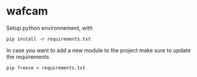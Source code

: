 # wafcam

Setup python environnement, with 
```
pip install -r requirements.txt
```
In case you want to add a new module to the project make sure to update the requirements
```
pip freeze < requirements.txt
```
